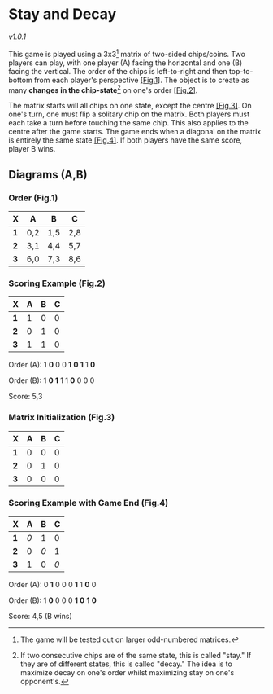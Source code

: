 # Stay and Decay
_v1.0.1_

This game is played using a 3x3[^1] matrix of two-sided chips/coins.
Two players can play, with one player (A) facing the horizontal and one (B) facing the vertical.
The order of the chips is left-to-right and then top-to-bottom from each player's perspective [[Fig.1]](#order-fig1).
The object is to create as many **changes in the chip-state**[^2] on one's order [[Fig.2]](#scoring-example-fig2).

The matrix starts will all chips on one state, except the centre [[Fig.3]](#matrix-initialization-fig3).
On one's turn, one must flip a solitary chip on the matrix.
Both players must each take a turn before touching the same chip.
This also applies to the centre after the game starts.
The game ends when a diagonal on the matrix is entirely the same state [[Fig.4]](#scoring-example-with-game-end-fig4).
If both players have the same score, player B wins.

[^1]: The game will be tested out on larger odd-numbered matrices.
[^2]: If two consecutive chips are of the same state, this is called "stay."
If they are of different states, this is called "decay."
The idea is to maximize decay on one's order whilst maximizing stay on one's opponent's.

## Diagrams (A,B)

### Order (Fig.1)
X     | A   | B   | C
  --- | --- | --- | ---
**1** | 0,2 | 1,5 | 2,8
**2** | 3,1 | 4,4 | 5,7
**3** | 6,0 | 7,3 | 8,6

### Scoring Example (Fig.2)
X     | A   | B   | C
  --- | --- | --- | ---
**1** | 1   | 0   | 0
**2** | 0   | 1   | 0
**3** | 1   | 1   | 0

Order (A): 1 **0** 0 0 **1** **0** **1** 1 **0**

Order (B): 1 **0** **1** 1 1 **0** 0 0 0

Score: 5,3

### Matrix Initialization (Fig.3)
X     | A   | B   | C
  --- | --- | --- | ---
**1** | 0   | 0   | 0
**2** | 0   | 1   | 0
**3** | 0   | 0   | 0

### Scoring Example with Game End (Fig.4)
X     | A   | B   | C
  --- | --- | --- | ---
**1** | *0* | 1   | 0
**2** | 0   | *0* | 1
**3** | 1   | 0   | *0*

Order (A): 0 **1** 0 0 0 **1** 1 **0** 0

Order (B): 1 **0** 0 0 0 **1** **0** **1** **0**

Score: 4,5 (B wins)
